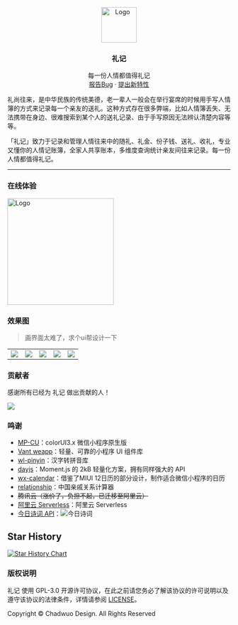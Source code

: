 <p align="center">
  <a href="https://github.com/chadwuo/li-ji-weapp">
    <img src="https://gitee.com/Chadwuo/li-ji-weapp/raw/main/doc/logo.png" alt="Logo" width="80" height="80">
  </a>

  <h3 align="center">礼记</h3>
  <p align="center">
    每一份人情都值得礼记
    <br />
    <a href="https://github.com/Chadwuo/li-ji-weapp/issues/new?template=bug_report.md">报告Bug</a>
    ·
    <a href="https://github.com/Chadwuo/li-ji-weapp/issues/new?template=feature_request.md">提出新特性</a>
  </p>
</p>

  礼尚往来，是中华民族的传统美德，老一辈人一般会在举行宴席的时候用手写人情簿的方式来记录每一个亲友的送礼。这种方式存在很多弊端，比如人情簿丢失、无法携带在身边、很难搜索到某个人的送礼记录、由于手写原因无法辨认清楚内容等等。
  
  「礼记」致力于记录和管理人情往来中的随礼、礼金、份子钱、送礼、收礼，专业又懂你的人情记账簿，全家人共享账本，多维度查询统计亲友间往来记录。每一份人情都值得礼记。

---

### 在线体验
 <img src="https://gitee.com/Chadwuo/li-ji-weapp/raw/main/doc/code.png" alt="Logo" width="240" height="240">
 
### 效果图
> 画界面太难了，求个ui帮设计一下

<table>
  <tr>
    <td><img src="https://gitee.com/Chadwuo/li-ji-weapp/raw/main/doc/image1.jpeg"></td>
    <td><img src="https://gitee.com/Chadwuo/li-ji-weapp/raw/main/doc/image2.jpeg"></td>
    <td><img src="https://gitee.com/Chadwuo/li-ji-weapp/raw/main/doc/image3.jpeg"></td>
    <td><img src="https://gitee.com/Chadwuo/li-ji-weapp/raw/main/doc/image4.jpeg"></td>
    <td><img src="https://gitee.com/Chadwuo/li-ji-weapp/raw/main/doc/image5.jpeg"></td>
  </tr>
 </table>

### 贡献者

感谢所有已经为 礼记 做出贡献的人！

<a href="https://github.com/Chadwuo/li-ji-weapp/graphs/contributors">
  <img src="https://contrib.rocks/image?repo=Chadwuo/li-ji-weapp" />
</a>

### 鸣谢

- [MP-CU](https://github.com/Color-UI/MP-CU)：colorUI3.x 微信小程序原生版
- [Vant weapp](https://github.com/youzan/vant-weapp)：轻量、可靠的小程序 UI 组件库
- [wl-pinyin](https://www.npmjs.com/package/wl-pinyin)：汉字转拼音库
- [dayjs](https://github.com/iamkun/dayjs)：Moment.js 的 2kB 轻量化方案，拥有同样强大的 API
- [wx-calendar](https://github.com/lspriv/wx-calendar)：借鉴了MIUI 12日历的部分设计，制作适合微信小程序的日历
- [relationship](https://github.com/mumuy/relationship)：中国亲戚关系计算器
- <s>腾讯云（涨价了，负担不起，已迁移至阿里云）</s>
- [阿里云 Serverless](https://serverless.aliyun.com)：阿里云 Serverless
- [今日诗词 API](https://www.jinrishici.com)：![今日诗词](https://v2.jinrishici.com/one.svg)

## Star History
[![Star History Chart](https://api.star-history.com/svg?repos=Chadwuo/li-ji-weapp&type=Date)](https://star-history.com/#Chadwuo/li-ji-weapp&Date)


### 版权说明

礼记 使用 GPL-3.0 开源许可协议，在此之前请您务必了解该协议的许可说明以及遵守该协议的法律条件，详情请参阅 [LICENSE](https://github.com/chadwuo/li-ji-weapp/blob/master/LICENSE)。

Copyright © Chadwuo Design. All Rights Reserved
